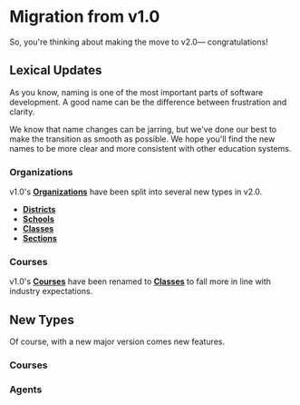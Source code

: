 # Migration from v1.0
So, you're thinking about making the move to v2.0— congratulations!

## Lexical Updates
As you know, naming is one of the most important parts of
software development. A good name can be the difference between
frustration and clarity.

We know that name changes can be jarring, but we've done our best
to make the transition as smooth as possible. We hope you'll
find the new names to be more clear and more consistent with other
education systems.

### Organizations
v1.0's **[Organizations](../v1.0/models/organization)** have been split into several new types in v2.0.
 * **[Districts](models/external/district)**
 * **[Schools](models/external/school)**
 * **[Classes](models/external/class)**
 * **[Sections](models/external/section)**

### Courses
v1.0's **[Courses](../v1.0/models/course)** have been renamed to **[Classes](models/external/class)** to fall more in line with industry expectations.

## New Types
Of course, with a new major version comes new features.

### Courses

### Agents
